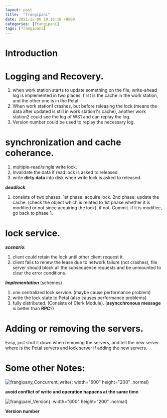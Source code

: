 ```yaml
---
layout: post
title:  "frangipani"
date: 2021-12-06 19:10:10 +0800
categories: [frangipani]
tags: [frangipani]
--- 
```


# Introduction
# Logging and Recovery.
1. when work station starts to update something on the file, write-ahead log is implemented in two places. first is the cache in the work station, and the other one is in the Petal.  
2. When work station1 crashes, but before releasing the lock (means the data after updated is still in work station1's cache), another work station2 could see the log of WS1 and can replay the log.  
3. Version number could be used to replay the necessary log.  

# synchronization and cache coherance.
1. multiple-read/single write lock.  
2. Invalidate the data if read lock is asked to released.  
3. write **dirty data** into disk when write lock is asked to released.  

***deadlock***
1. consists of two phases. 1st phase: acquire lock. 2nd phase: update the cache. (check the object which is related to 1st phase whether it is modified or not since acquiring the lock). if not. Commit. if it is modifiec, go back to phase 1.  

# lock service.
***scenario***:  
1. client could retain the lock until other client request it.  
2. client fails to renew the lease due to network failure (not crashes), file server should block all the subsequence requests and be unmounted to clear the error conditions.  

***Implementation***  (schemes)
1. one centralized lock service. (maybe cause performance problem)  
2. write the lock state to Petal (also causes performance problems)  
3. fully distributed. (Consists of Clerk Module).  (**asyncchronous message** is better than **RPC**?)

# Adding or removing the servers.
Easy, just shut it down when removing the servers, and tell the new server where is the Petal servers and lock server if adding the new servers.  

# Some other Notes:
![frangipany_Concurrent_write](https://raw.githubusercontent.com/cheng1621/cheng1621.github.io/main/_posts/sample/frangipani_Version.png){: width="600" height="200" .normal}

**avoid conflict of write and operation happens at the same time**  


![frangipani_Version](https://raw.githubusercontent.com/cheng1621/cheng1621.github.io/main/_posts/sample/frangipani_Version.png){: width="600" height="200" .normal}

**Version number**  